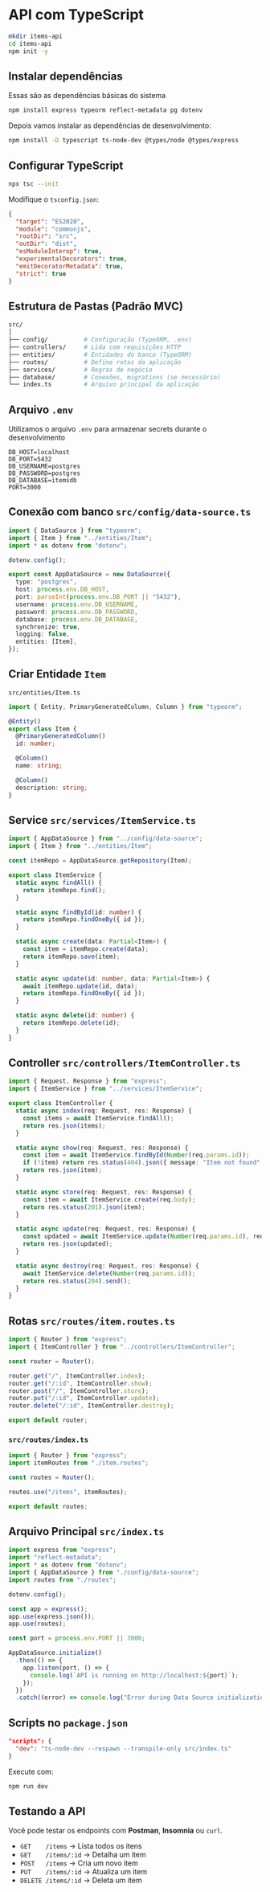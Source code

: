# API com TypeScript

```bash
mkdir items-api
cd items-api
npm init -y
```

## Instalar dependências

Essas são as dependências básicas do sistema

```bash
npm install express typeorm reflect-metadata pg dotenv
```

Depois vamos instalar as dependências de desenvolvimento:

```bash
npm install -D typescript ts-node-dev @types/node @types/express
```

## Configurar TypeScript

```bash
npx tsc --init
```

Modifique o `tsconfig.json`:

```json
{
  "target": "ES2020",
  "module": "commonjs",
  "rootDir": "src",
  "outDir": "dist",
  "esModuleInterop": true,
  "experimentalDecorators": true,
  "emitDecoratorMetadata": true,
  "strict": true
}
```

## Estrutura de Pastas (Padrão MVC)

```bash
src/
│
├── config/          # Configuração (TypeORM, .env)
├── controllers/     # Lida com requisições HTTP
├── entities/        # Entidades do banco (TypeORM)
├── routes/          # Define rotas da aplicação
├── services/        # Regras de negócio
├── database/        # Conexões, migrations (se necessário)
└── index.ts         # Arquivo principal da aplicação
```

## Arquivo `.env`

Utilizamos o arquivo `.env` para armazenar secrets durante o desenvolvimento

```env
DB_HOST=localhost
DB_PORT=5432
DB_USERNAME=postgres
DB_PASSWORD=postgres
DB_DATABASE=itemsdb
PORT=3000
```

## Conexão com banco `src/config/data-source.ts`

```ts
import { DataSource } from "typeorm";
import { Item } from "../entities/Item";
import * as dotenv from "dotenv";

dotenv.config();

export const AppDataSource = new DataSource({
  type: "postgres",
  host: process.env.DB_HOST,
  port: parseInt(process.env.DB_PORT || "5432"),
  username: process.env.DB_USERNAME,
  password: process.env.DB_PASSWORD,
  database: process.env.DB_DATABASE,
  synchronize: true,
  logging: false,
  entities: [Item],
});
```

## Criar Entidade `Item`

`src/entities/Item.ts`

```ts
import { Entity, PrimaryGeneratedColumn, Column } from "typeorm";

@Entity()
export class Item {
  @PrimaryGeneratedColumn()
  id: number;

  @Column()
  name: string;

  @Column()
  description: string;
}
```

## Service `src/services/ItemService.ts`

```ts
import { AppDataSource } from "../config/data-source";
import { Item } from "../entities/Item";

const itemRepo = AppDataSource.getRepository(Item);

export class ItemService {
  static async findAll() {
    return itemRepo.find();
  }

  static async findById(id: number) {
    return itemRepo.findOneBy({ id });
  }

  static async create(data: Partial<Item>) {
    const item = itemRepo.create(data);
    return itemRepo.save(item);
  }

  static async update(id: number, data: Partial<Item>) {
    await itemRepo.update(id, data);
    return itemRepo.findOneBy({ id });
  }

  static async delete(id: number) {
    return itemRepo.delete(id);
  }
}
```

## Controller `src/controllers/ItemController.ts`

```ts
import { Request, Response } from "express";
import { ItemService } from "../services/ItemService";

export class ItemController {
  static async index(req: Request, res: Response) {
    const items = await ItemService.findAll();
    return res.json(items);
  }

  static async show(req: Request, res: Response) {
    const item = await ItemService.findById(Number(req.params.id));
    if (!item) return res.status(404).json({ message: "Item not found" });
    return res.json(item);
  }

  static async store(req: Request, res: Response) {
    const item = await ItemService.create(req.body);
    return res.status(201).json(item);
  }

  static async update(req: Request, res: Response) {
    const updated = await ItemService.update(Number(req.params.id), req.body);
    return res.json(updated);
  }

  static async destroy(req: Request, res: Response) {
    await ItemService.delete(Number(req.params.id));
    return res.status(204).send();
  }
}
```

## Rotas `src/routes/item.routes.ts`

```ts
import { Router } from "express";
import { ItemController } from "../controllers/ItemController";

const router = Router();

router.get("/", ItemController.index);
router.get("/:id", ItemController.show);
router.post("/", ItemController.store);
router.put("/:id", ItemController.update);
router.delete("/:id", ItemController.destroy);

export default router;
```

### `src/routes/index.ts`

```ts
import { Router } from "express";
import itemRoutes from "./item.routes";

const routes = Router();

routes.use("/items", itemRoutes);

export default routes;
```

## Arquivo Principal `src/index.ts`

```ts
import express from "express";
import "reflect-metadata";
import * as dotenv from "dotenv";
import { AppDataSource } from "./config/data-source";
import routes from "./routes";

dotenv.config();

const app = express();
app.use(express.json());
app.use(routes);

const port = process.env.PORT || 3000;

AppDataSource.initialize()
  .then(() => {
    app.listen(port, () => {
      console.log(`API is running on http://localhost:${port}`);
    });
  })
  .catch((error) => console.log("Error during Data Source initialization", error));
```

## Scripts no `package.json`

```json
"scripts": {
  "dev": "ts-node-dev --respawn --transpile-only src/index.ts"
}
```

Execute com:

```bash
npm run dev
```

##  Testando a API

Você pode testar os endpoints com **Postman**, **Insomnia** ou `curl`.

- `GET    /items` → Lista todos os itens
- `GET    /items/:id` → Detalha um item
- `POST   /items` → Cria um novo item
- `PUT    /items/:id` → Atualiza um item
- `DELETE /items/:id` → Deleta um item
